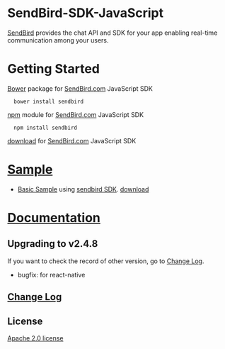 SendBird-SDK-JavaScript
===========

[SendBird](https://sendbird.com) provides the chat API and SDK for your app enabling real-time communication among your users.  


# Getting Started  

[Bower](http://bower.io) package for [SendBird.com](https://sendbird.com) JavaScript SDK  

      bower install sendbird


[npm](https://www.npmjs.com/package/sendbird) module for [SendBird.com](https://sendbird.com) JavaScript SDK  

      npm install sendbird


[download](https://github.com/smilefam/SendBird-SDK-JavaScript) for [SendBird.com](https://sendbird.com) JavaScript SDK  


# [Sample](https://github.com/smilefam/SendBird-JavaScript)  

 * [Basic Sample](https://sample.sendbird.com) using [sendbird SDK](https://github.com/smilefam/SendBird-SDK-JavaScript). [download](https://github.com/smilefam/SendBird-JavaScript/tree/master/basic-sample)    
  

# [Documentation](https://sendbird.gitbooks.io/sendbird-web-sdk/content/en/index.html)  


## Upgrading to v2.4.8
  If you want to check the record of other version, go to [Change Log](https://github.com/smilefam/SendBird-SDK-JavaScript/blob/master/CHANGELOG.md).  
    
 * bugfix: for react-native

  
## [Change Log](https://github.com/smilefam/SendBird-SDK-JavaScript/blob/master/CHANGELOG.md)    


## License
[Apache 2.0 license](https://github.com/smilefam/bower-SendBird/blob/master/LICENSE)  


